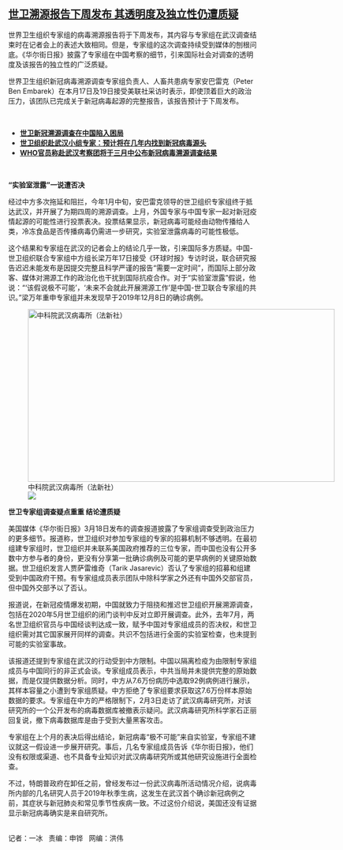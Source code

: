 <!--1616094840000-->
[世卫溯源报告下周发布    其透明度及独立性仍遭质疑](https://www.rfa.org/mandarin/yataibaodao/huanjing/bx2-03182021134124.html)
------

<p></p><p>世界卫生组织专家组的病毒溯源报告将<span><span>于下周发布，其内容与专家组在武汉调查结束时在记者会上的表述大致相同。但是，专家组的这次调查持续受到媒体的刨根问底。</span></span>《华尔街日报》披露了专家组在中国考察的细节，引来国际社会对调查的透明度及该报告的独立性的广泛质疑。<span></span></p><p><span>世界卫生组织新冠病毒溯源调查专家组负责人、人畜共患病专家安巴雷克（</span><span>Peter Ben Embarek</span><span>）在本月</span><span>17</span><span>日及</span><span>19</span><span>日接受美联社采访时表示，即使顶着巨大的政治压力，该团队已完成关于新冠病毒起源的完整报告，该报告预计于下周发布。</span></p><p><br/></p><ul><li><a href="https://www.rfa.org/mandarin/Xinwen/4-03182021125115.html"><strong>世卫新冠溯源调查在中国陷入困局</strong></a></li><li><strong><a href="https://www.rfa.org/mandarin/Xinwen/2-03112021080154.html">世卫组织赴武汉小组专家：预计将在几年内找到新冠病毒源头</a></strong></li><li><strong><a href="https://www.rfa.org/mandarin/Xinwen/2-03062021113001.html">WHO官员称赴武汉考察团将于三月中公布新冠病毒溯源调查结果</a></strong></li></ul><p><br/></p><p><strong>“实验室泄露”一说遭否决</strong></p><p><span>经过中方多次拖延和阻拦，今年</span><span>1</span><span>月中旬，安巴雷克领导的世卫组织专家组终于抵达武汉，并开展了为期四周的溯源调查。上月，外国专家与中国专家一起对新冠疫情起源的可能性进行投票表决。投票结果显示，新冠病毒可能经由动物传播给人类，冷冻食品是否传播病毒仍需进一步研究，实验室泄露病毒的可能性极低。</span></p><p><span><span>这个结果和专家组在武汉的记者会上的结论几乎一致，</span>引来国际多方质疑。中国</span><span>-</span><span>世卫组织联合专家组中方组长梁万年</span><span>17</span><span>日接受《环球时报》专访时说，联合研究报告迟迟未能发布是因提交完整且科学严谨的报告“需要一定时间”，而国际上部分政客、媒体对溯源工作的政治化也干扰到国际抗疫合作。对于“实验室泄露”假说，他说：“‘该假说极不可能’，‘未来不会就此开展溯源工作’是中国</span><span>-</span><span>世卫联合专家组的共识。”梁万年重申专家组并未发现早于</span><span>2019</span><span>年</span><span>12</span><span>月</span><span>8</span><span>日的确诊病例。</span></p><p><span><figure class="image-richtext image-inline captioned" style="width:622px;"><img alt="中科院武汉病毒所（法新社）" height="350" src="https://www.rfa.org/mandarin/yataibaodao/huanjing/bx2-03182021134124.html/hc1102z.jpg/@@images/c1559670-c27c-403b-99ab-caf80865d931.jpeg" title="hc1102z.jpg" width="622"/><figcaption class="image-caption">中科院武汉病毒所（法新社）</figcaption><small></small><div id="zoomattribute"><a data-caption="中科院武汉病毒所（法新社）" data-fancybox="" href="https://www.rfa.org/mandarin/yataibaodao/huanjing/bx2-03182021134124.html/hc1102z.jpg" id="single_image" title="中科院武汉病毒所（法新社）"><img src="/++plone++rfa-resources/img/icon-zoom.png"/></a></div></figure></span></p><p><strong>世卫专家组调查疑点重重 结论遭质疑</strong></p><p><span>美国媒体《华尔街日报》</span><span>3</span><span>月</span><span>18</span><span>日发布的调查报道披露了专家组调查受到政治压力的更多细节。报道称，世卫组织对参加专家组的专家的招募机制不够透明。在最初组建专家组时，世卫组织并未联系美国政府推荐的三位专家，而中国也没有公开多数中方参与者的身份，更没有分享第一批确诊病例及可能的更早病例的关键原始数据。世卫组织发言人贾萨雷维奇（</span><span>Tarik Jasarevic</span><span>）否认了专家组的招募和组建受到中国政府干预。有专家组成员表示团队中除科学家之外还有中国外交部官员，但中国外交部予以了否认。</span></p><p><span>报道说，在新冠疫情爆发初期，中国就致力于阻挠和推迟世卫组织开展溯源调查，包括在</span><span>2020</span><span>年</span><span>5</span><span>月世卫组织的闭门谈判中反对立即开展调查。此外，去年</span><span>7</span><span>月，两名世卫组织官员与中国经谈判达成一致，赋予中国对专家组成员的否决权，和世卫组织需对其它国家展开同样的调查。共识不包括进行全面的实验室检查，也未提到可能的实验室事故。</span></p><p><span>该报道还提到专家组在武汉的行动受到中方限制。中国以隔离检疫为由限制专家组成员与中国同行的非正式会谈。专家组成员表示，中共当局并未提供完整的原始数据，而是仅提供数据分析。同时，中方从</span><span>7.6</span><span>万份病历中选取</span><span>92</span><span>例病例进行展示，其样本容量之小遭到专家组质疑。中方拒绝了专家组要求获取这</span><span>7.6</span><span>万份样本原始数据的要求。专家组在中方的严格限制下，</span><span>2</span><span>月</span><span>3</span><span>日走访了武汉病毒研究所，对该研究所的一个公开发布的病毒数据库被撤表示疑问。武汉病毒研究所科学家石正丽回复说，撤下病毒数据库是由于受到大量黑客攻击。</span></p><p><span>专家组在上个月的表决后得出结论，新冠病毒“极不可能”来自实验室，专家组不建议就这一假设进一步展开研究。事后，几名专家组成员告诉《华尔街日报》，他们没有权限或渠道、也不具备专业知识对武汉病毒研究所或其他研究设施进行全面检查。</span></p><p><span>不过，特朗普政府在卸任之前，曾经发布过一份武汉病毒所活动情况介绍，说病毒所<span>内部的几名研究人员于</span></span><span>2019</span><span>年秋季生病，这发生在武汉首个确诊新冠病例之前，其症状与</span><span>新冠肺炎</span><span>和常见季节性疾病一致。不过这份介绍说，美国还没有证据显示新冠病毒确实是来自研究所。</span></p><p><br/>记者：一冰   责编：申铧   网编：洪伟</p>
